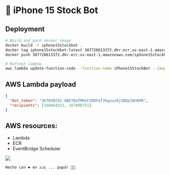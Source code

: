 # 📱 iPhone 15 Stock Bot

## Deployment

```bash
# Build and push docker image
docker build -t iphone15stockbot .
docker tag iphone15stockbot:latest 387720813372.dkr.ecr.us-east-1.amazonaws.com/iphone15stockbot:latest
docker push 387720813372.dkr.ecr.us-east-1.amazonaws.com/iphone15stockbot:latest

# Refresh lambda
aws lambda update-function-code --function-name iPhone15StockBot --image-uri 387720813372.dkr.ecr.us-east-1.amazonaws.com/iphone15stockbot:latest
```

## AWS Lambda payload

```json
{
  "bot_token": "367849242:ABEY8aTMHxFZQRFqf3kguuz8jSBOp3QnKKR",
  "recipients": [168964322, 167890751]
}
```

## AWS resources:

- Lambda
- ECR
- EventBridge Scheduler

![](https://i.imgur.com/nsdQf2r.png)

```
Hecho con ❤️ en 🇦🇷 ... papá! 🤙🏼
```

